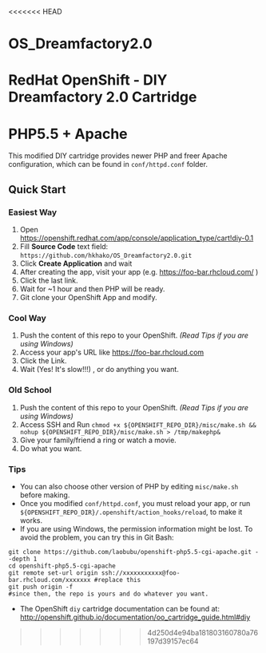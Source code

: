 <<<<<<< HEAD
# OS_Dreamfactory2.0
RedHat OpenShift - DIY Dreamfactory 2.0 Cartridge
=======
# PHP5.5 + Apache 

This modified DIY cartridge provides newer PHP and freer Apache configuration, which can be found in `conf/httpd.conf` folder.

## Quick Start

### Easiest Way

1. Open https://openshift.redhat.com/app/console/application_type/cart!diy-0.1 
2. Fill **Source Code** text field: `https://github.com/hkhako/OS_Dreamfactory2.0.git`
3. Click **Create Application** and wait
4. After creating the app, visit your app (e.g. https://foo-bar.rhcloud.com/ )
5. Click the last link.
6. Wait for ~1 hour and then PHP will be ready.
7. Git clone your OpenShift App and modify.

### Cool Way

1. Push the content of this repo to your OpenShift. *(Read Tips if you are using Windows)*
2. Access your app's URL like https://foo-bar.rhcloud.com
3. Click the Link.
4. Wait (Yes! It's slow!!!) , or do anything you want.

### Old School

1. Push the content of this repo to your OpenShift. *(Read Tips if you are using Windows)*
2. Access SSH and Run `chmod +x ${OPENSHIFT_REPO_DIR}/misc/make.sh && nohup ${OPENSHIFT_REPO_DIR}/misc/make.sh > /tmp/makephp&`
3. Give your family/friend a ring or watch a movie.
4. Do what you want.

### Tips

* You can also choose other version of PHP by editing `misc/make.sh` before making.
* Once you modified `conf/httpd.conf`, you must reload your app, or run `${OPENSHIFT_REPO_DIR}/.openshift/action_hooks/reload`, to make it works.
* If you are using Windows, the permission information might be lost. To avoid the problem, you can try this in Git Bash:
```
git clone https://github.com/laobubu/openshift-php5.5-cgi-apache.git --depth 1
cd openshift-php5.5-cgi-apache
git remote set-url origin ssh://xxxxxxxxxxx@foo-bar.rhcloud.com/xxxxxxx #replace this
git push origin -f
#since then, the repo is yours and do whatever you want.
```
* The OpenShift `diy` cartridge documentation can be found at:
http://openshift.github.io/documentation/oo_cartridge_guide.html#diy
>>>>>>> 4d250d4e94ba181803160780a76197d39157ec64
